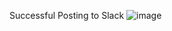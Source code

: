 Successful Posting to Slack
![image](https://github.com/jakemoss127/esep-webhooks/assets/93219053/d0e60c79-b7bd-4962-b994-66ccba1e2802)
